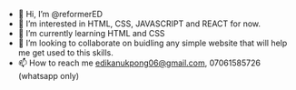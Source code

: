 - 👋 Hi, I’m @reformerED
- 👀 I’m interested in HTML, CSS, JAVASCRIPT and REACT for now.
- 🌱 I’m currently learning HTML and CSS
- 💞️ I’m looking to collaborate on buidling any simple website that will help me get used to this skills.
- 📫 How to reach me edikanukpong06@gmail.com, 07061585726 (whatsapp only)

<!---
reformerED/reformerED is a ✨ special ✨ repository because its `README.md` (this file) appears on your GitHub profile.
You can click the Preview link to take a look at your changes.
--->
